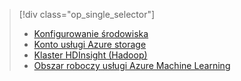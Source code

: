 > [!div class="op_single_selector"]
> * [Konfigurowanie środowiska](../articles/machine-learning/team-data-science-process/environment-setup.md)
> * [Konto usługi Azure storage](../articles/storage/common/storage-quickstart-create-account.md)
> * [Klaster HDInsight (Hadoop)](../articles/machine-learning/team-data-science-process/customize-hadoop-cluster.md)
> * [Obszar roboczy usługi Azure Machine Learning](../articles/machine-learning/studio/create-workspace.md)
> 
> 

